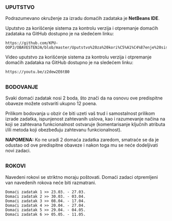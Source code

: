 ### UPUTSTVO

Podrazumevano okruženje za izradu domaćih zadataka je **NetBeans IDE**.

Uputstvo za korišćenje sistema za kontrolu verzija i otpremanje domaćih zadataka na GitHub dostupno je na sledećem linku:

```
https://github.com/KPU-OOPJ/OBAVESTENJA/blob/master/Uputstvo%20za%20kori%C5%A1%C4%87enje%20sistema%20za%20kontrolu%20verzija.pdf
```

Video uputstvo za korišćenje sistema za kontrolu verzija i otpremanje domaćih zadataka na GitHub dostupno je na sledećem linku:

```
https://youtu.be/z2dew2E6tB0
```

##

### BODOVANJE

Svaki domaći zadatak nosi 2 boda, što znači da na osnovu ove predispitne obaveze možete ostvariti ukupno 12 poena.

Prilikom bodovanja u obzir će biti uzeti vaš trud i samostalnost prilikom izrade zadatka, ispunjenost zahtevanih uslova, kao i razumevanje načina na koji se zahtevana funkcionalnost ostvaruje (komentarisanje ključnih atributa i/ili metoda koji obezbeđuju zahtevanu funkcionalnost).

**NAPOMENA:** Ko ne uradi 2 domaća zadatka zaredom, smatraće se da je odustao od ove predispitne obaveze i nakon toga mu se neće dodeljivati novi zadaci.

##

### ROKOVI

Navedeni rokovi se striktno moraju poštovati. Domaći zadaci otpremljeni van navedenih rokova neće biti razmatrani.

```
Domaći zadatak 1 >> 23.03. - 27.03.
Domaći zadatak 2 >> 30.03. - 03.04.
Domaći zadatak 3 >> 08.04. - 17.04.
Domaći zadatak 4 >> 20.04. - 27.04.
Domaći zadatak 5 >> 29.04. - 04.05.
Domaći zadatak 6 >> 05.05. - 11.05.
```
